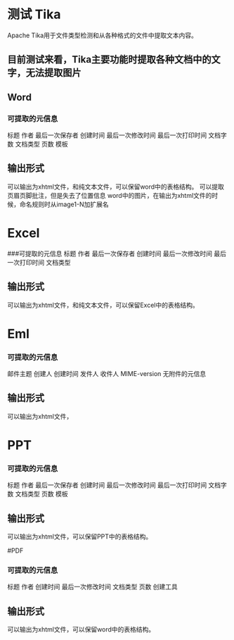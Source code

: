 # 测试 Tika
Apache Tika用于文件类型检测和从各种格式的文件中提取文本内容。

## 目前测试来看，Tika主要功能时提取各种文档中的文字，无法提取图片

## Word
### 可提取的元信息
标题
作者
最后一次保存者
创建时间
最后一次修改时间
最后一次打印时间
文档字数
文档类型
页数
模板

## 输出形式
可以输出为xhtml文件，和纯文本文件，可以保留word中的表格结构。
可以提取页眉页脚批注，但是失去了位置信息
word中的图片，在输出为xhtml文件的时候，命名规则时从image1-N加扩展名

# Excel
###可提取的元信息
标题
作者
最后一次保存者
创建时间
最后一次修改时间
最后一次打印时间
文档类型

## 输出形式
可以输出为xhtml文件，和纯文本文件，可以保留Excel中的表格结构。

# Eml
### 可提取的元信息
邮件主题
创建人
创建时间
发件人
收件人
MIME-version
无附件的元信息

## 输出形式

可以输出为xhtml文件，



# PPT
### 可提取的元信息
标题
作者
最后一次保存者
创建时间
最后一次修改时间
最后一次打印时间
文档字数
文档类型
页数
模板

## 输出形式
可以输出为xhtml文件，可以保留PPT中的表格结构。

#PDF
### 可提取的元信息
标题
作者
创建时间
最后一次修改时间
文档类型
页数
创建工具

## 输出形式
可以输出为xhtml文件，可以保留word中的表格结构。